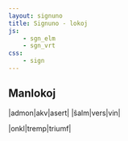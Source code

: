 ```yaml
---
layout: signuno
title: Signuno - lokoj
js:
    - sgn_elm
    - sgn_vrt
css:
    - sign
---
```


<!--

https://www.sutton-signwriting.io/signmaker
-->


## Manlokoj

<div id="gestoj">

|admon|akv|asert|
|ŝalm|vers|vin|

|onkl|tremp|triumf|

</div>


<script>


function sintezo(vort) {
    // trovu grandon de simbolo en la gesto aŭ la de la tuta gesto
    function grando(gesto,prefikso) {
        const re = new RegExp(`${prefikso}(\\d{3})x(\\d{3})`,'i');
        const m = gesto.match(re);
        if (m) {
            // larĝo kaj alto
            const l = parseInt(m[1]);
            const a = parseInt(m[2]);
            return [l,a];
        }
    }

    // trovu en vortaro
    const formulo = sgn_vrt[vort];
    if (formulo) {
        const pj = formulo.split('@');
        const lf = sgn_elm[pj[0]]
        const pf = sgn_elm['@'+pj[1]];
        console.debug("l: "+lf+ " p: "+pf);
        if (lf[0] == 'S') {
            // se la litero estas unuopa simbolo, ni povas
            // simple anstatŭigi la bazon (S999)
            // sed evtl. adaptu grandecon
            const ls = ssw.ttf.fsw.symbolSize(lf);
            /*
            const mg = grando(pf,'S15a[0-9a-zA-z]{2}');
            const gg = grando(pf,'M');
            console.debug("ls: "+ls+ " mg: "+mg);
            const ex = Math.ceil(gg[0]+(mg[0]-ls[0])/2);
            const ey = Math.ceil(gg[1]+(mg[1]-ls[1])/2);
            */
            const gesto = pf
                .replace(/S15a/g,lf.substring(0,4));
                //.replace(/^M(\d{3})x(\d{3})/,`M${ex}x${ey}`);
            return ssw.ttf.fsw.signNormalize(gesto);
            //return gesto;
        }
        return pf; //provizore
    }
}

signune(()=>{
    const abc = document.querySelectorAll("#gestoj table tr")
        .forEach((tr) => {
            // kopiu la tabellinion
            const _tr = tr.cloneNode(true);
            // traduku al Signuno
           for (const td of _tr.children) {
              // trovu tekstojn de la ĉeloj en la vortaro
              // forigu (...) antaŭe
              const text = td.textContent;
              const sgn = sintezo(text);
              if (sgn) {
                td.setAttribute("data-sgn",sgn);
              }
           }
           tr.insertAdjacentElement("afterend",_tr)
        });
},0);
</script>
